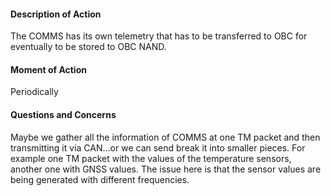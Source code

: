#### Description of Action
The COMMS has its own telemetry that has to be transferred to OBC for eventually to be stored to OBC NAND.
#### Moment of Action
Periodically 
#### Questions and Concerns 
Maybe we gather all the information of COMMS at one TM packet and then transmitting it via CAN...or we can send break it into smaller pieces. For example one TM packet with the values of the temperature sensors, another one with GNSS values. The issue here is that the sensor values are being generated with different frequencies.
